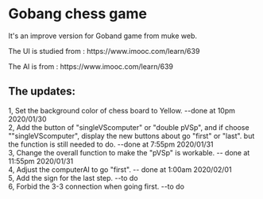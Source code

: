 <h1>Gobang chess game</h1>
<p>It's an improve version for Goband game from muke web.</p>
<p>The UI is studied from : https://www.imooc.com/learn/639</p>
<p>The AI is from : https://www.imooc.com/learn/639</p>

<h2>The updates:</h2>
<p>1, Set the background color of chess board to Yellow. --done at 10pm 2020/01/30<br>
2, Add the button of "singleVScomputer" or "double pVSp", and if choose ""singleVScomputer", display the new buttons about go "first" or "last". but the function is still needed to do.  --done at 7:55pm 2020/01/31<br>
3, Change the overall function to make the "pVSp" is workable. -- done at 11:55pm 2020/01/31<br>
4, Adjust the computerAI to go "first". -- done at 1:00am 2020/02/01<br>
5, Add the sign for the last step.  --to do<br>
6, Forbid the 3-3 connection when going first.  --to do<br>


